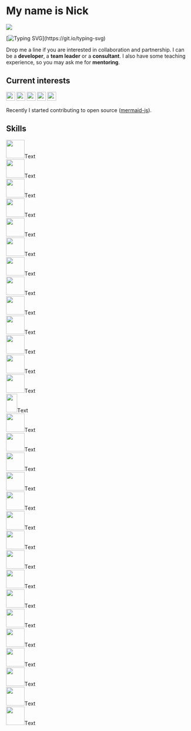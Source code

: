 <div align="left">

# My name is Nick

[![](https://visitcount.itsvg.in/api?id=nirname&label=Profile%20Views&color=0&icon=5&pretty=true)](https://visitcount.itsvg.in)

[![Typing SVG](https://readme-typing-svg.demolab.com?font=Fira+Code&size=18&duration=2000&pause=125&color=249bb3&multiline=true&width=500&height=75&lines=Hello!+Nice+to+meet+you.;I+have+been+programming+for+quite+a+time.;Feel+free+to+contact+me.)](https://git.io/typing-svg)

Drop me a line if you are interested in collaboration and partnership.
I can be a **developer**, a **team leader** or a **consultant**.
I also have some teaching experience, so you may ask me for **mentoring**.

## Current interests

<img src="https://img.shields.io/badge/Parsers_and_compilers-003049?style=flat-square" height=24 />
<img src="https://img.shields.io/badge/Infrastructure-8300c4?style=flat-square" height=24 />
<img src="https://img.shields.io/badge/Websites-fcbf49?style=flat-square" height=24 />
<img src="https://img.shields.io/badge/Data_visuzlization-1cb08f?style=flat-square" height=24 />
<img src="https://img.shields.io/badge/Computer_graphics-d62828?style=flat-square" height=24 />

Recently I started contributing to open source ([mermaid-js](https://github.com/mermaid-js/mermaid)).

## Skills

<p float="left">
<div><img src="https://simpleicons.org/icons/ruby.svg"             style="width: 50px; height: 50px;">Тext</img></div>
<div><img src="https://simpleicons.org/icons/rubyonrails.svg"      style="width: 50px; height: 50px;">Тext</img></div>
<div><img src="https://simpleicons.org/icons/javascript.svg"       style="width: 50px; height: 50px;">Тext</img></div>
<div><img src="https://simpleicons.org/icons/react.svg"            style="width: 50px; height: 50px;">Тext</img></div>
<div><img src="https://simpleicons.org/icons/git.svg"              style="width: 50px; height: 50px;">Тext</img></div>
<div><img src="https://simpleicons.org/icons/docker.svg"           style="width: 50px; height: 50px;">Тext</img></div>
<div><img src="https://simpleicons.org/icons/postgresql.svg"       style="width: 50px; height: 50px;">Тext</img></div>
<div><img src="https://simpleicons.org/icons/redis.svg"            style="width: 50px; height: 50px;">Тext</img></div>
<div><img src="https://simpleicons.org/icons/nginx.svg"            style="width: 50px; height: 50px;">Тext</img></div>
<div><img src="https://simpleicons.org/icons/linux.svg"            style="width: 50px; height: 50px;">Тext</img></div>
<div><img src="https://simpleicons.org/icons/github.svg"           style="width: 50px; height: 50px;">Тext</img></div>
<div><img src="https://simpleicons.org/icons/githubactions.svg"    style="width: 50px; height: 50px;">Тext</img></div>
<div><img src="https://simpleicons.org/icons/circleci.svg"         style="width: 50px; height: 50px;">Тext</img></div>
<div><img src="https://simpleicons.org/icons/rabbitmq.svg"         style="width: 30px; height: 50px;">Тext</img></div>
<div><img src="https://simpleicons.org/icons/apachekafka.svg"      style="width: 50px; height: 50px;">Тext</img></div>
<div><img src="https://simpleicons.org/icons/go.svg"               style="width: 50px; height: 50px;">Тext</img></div>
<div><img src="https://simpleicons.org/icons/c.svg"                style="width: 50px; height: 50px;">Тext</img></div>
<div><img src="https://simpleicons.org/icons/cplusplus.svg"        style="width: 50px; height: 50px;">Тext</img></div>
<div><img src="https://simpleicons.org/icons/csharp.svg"           style="width: 50px; height: 50px;">Тext</img></div>
<div><img src="https://simpleicons.org/icons/javascript.svg"       style="width: 50px; height: 50px;">Тext</img></div>
<div><img src="https://simpleicons.org/icons/visualstudiocode.svg" style="width: 50px; height: 50px;">Тext</img></div>
<div><img src="https://simpleicons.org/icons/githubactions.svg"    style="width: 50px; height: 50px;">Тext</img></div>
<div><img src="https://simpleicons.org/icons/traefikproxy.svg"     style="width: 50px; height: 50px;">Тext</img></div>
<div><img src="https://simpleicons.org/icons/nomad.svg"            style="width: 50px; height: 50px;">Тext</img></div>
<div><img src="https://simpleicons.org/icons/terraform.svg"        style="width: 50px; height: 50px;">Тext</img></div>
<div><img src="https://simpleicons.org/icons/ansible.svg"          style="width: 50px; height: 50px;">Тext</img></div>
<div><img src="https://simpleicons.org/icons/d3dotjs.svg"          style="width: 50px; height: 50px;">Тext</img></div>
<div><img src="https://simpleicons.org/icons/swagger.svg"          style="width: 50px; height: 50px;">Тext</img></div>
<div><img src="https://simpleicons.org/icons/k6.svg"               style="width: 50px; height: 50px;">Тext</img></div>
<div><img src="https://simpleicons.org/icons/apache.svg"           style="width: 50px; height: 50px;">Тext</img></div>
</p>

</div>